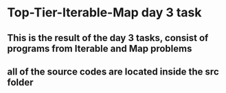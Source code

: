 # Top-Tier-Iterable-Map day 3 task

## This is the result of the day 3 tasks, consist of programs from Iterable and Map problems

## all of the source codes are located inside the src folder
